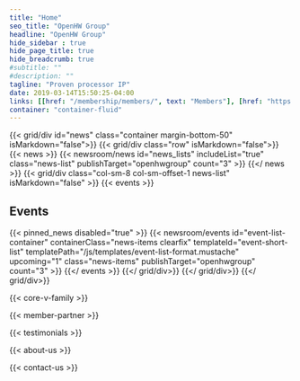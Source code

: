 ```yaml
---
title: "Home"
seo_title: "OpenHW Group"
headline: "OpenHW Group"
hide_sidebar : true
hide_page_title: true
hide_breadcrumb: true
#subtitle: ""
#description: ""
tagline: "Proven processor IP"
date: 2019-03-14T15:50:25-04:00
links: [[href: "/membership/members/", text: "Members"], [href: "https://share.hsforms.com/1XdNvwOBNRTONOVdZjwVleg4o9yd", text: "Join Our Mailing List"]]
container: "container-fluid"
---
```


{{< grid/div id="news" class="container margin-bottom-50" isMarkdown="false">}}
    {{< grid/div class="row" isMarkdown="false">}}
        {{< news >}}
            {{< newsroom/news
                id="news_lists" 
                includeList="true"
                class="news-list"
                publishTarget="openhwgroup"
                count="3" >}}
        {{</ news >}}
        {{< grid/div class="col-sm-8 col-sm-offset-1 news-list" isMarkdown="false" >}}
            {{< events >}}
                <h2 class="header-underline margin-bottom-30">Events</h2>
                {{< pinned_news disabled="true" >}}
                {{< newsroom/events
                  id="event-list-container" 
                  containerClass="news-items clearfix"
                  templateId="event-short-list"
                  templatePath="/js/templates/event-list-format.mustache"
                  upcoming="1"
                  class="news-items"
                  publishTarget="openhwgroup"
                  count="3" >}}
            {{</ events >}}
        {{</ grid/div>}}
    {{</ grid/div>}}
{{</ grid/div>}}

{{< core-v-family >}}

{{< member-partner >}}

{{< testimonials >}}

{{< about-us >}}

{{< contact-us >}}
